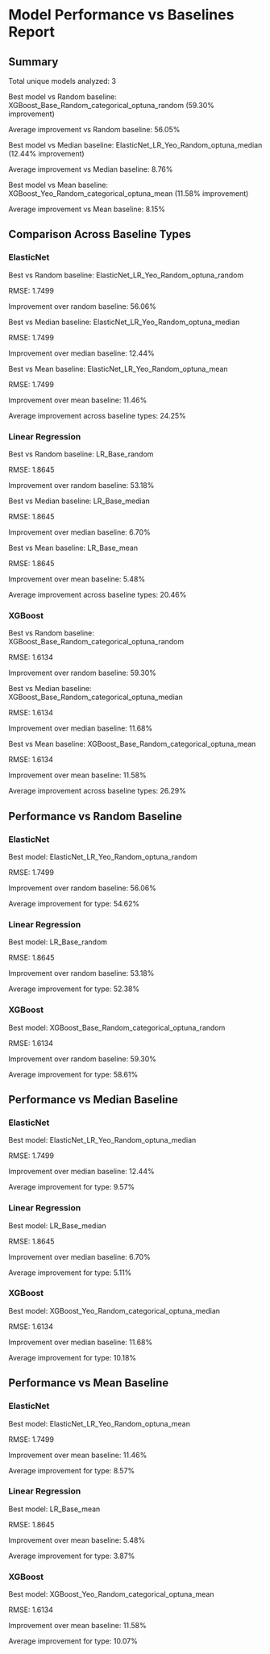 # Model Performance vs Baselines Report

## Summary

Total unique models analyzed: 3

Best model vs Random baseline: XGBoost_Base_Random_categorical_optuna_random (59.30% improvement)

Average improvement vs Random baseline: 56.05%

Best model vs Median baseline: ElasticNet_LR_Yeo_Random_optuna_median (12.44% improvement)

Average improvement vs Median baseline: 8.76%

Best model vs Mean baseline: XGBoost_Yeo_Random_categorical_optuna_mean (11.58% improvement)

Average improvement vs Mean baseline: 8.15%


## Comparison Across Baseline Types

### ElasticNet

Best vs Random baseline: ElasticNet_LR_Yeo_Random_optuna_random

RMSE: 1.7499

Improvement over random baseline: 56.06%

Best vs Median baseline: ElasticNet_LR_Yeo_Random_optuna_median

RMSE: 1.7499

Improvement over median baseline: 12.44%

Best vs Mean baseline: ElasticNet_LR_Yeo_Random_optuna_mean

RMSE: 1.7499

Improvement over mean baseline: 11.46%

Average improvement across baseline types: 24.25%


### Linear Regression

Best vs Random baseline: LR_Base_random

RMSE: 1.8645

Improvement over random baseline: 53.18%

Best vs Median baseline: LR_Base_median

RMSE: 1.8645

Improvement over median baseline: 6.70%

Best vs Mean baseline: LR_Base_mean

RMSE: 1.8645

Improvement over mean baseline: 5.48%

Average improvement across baseline types: 20.46%


### XGBoost

Best vs Random baseline: XGBoost_Base_Random_categorical_optuna_random

RMSE: 1.6134

Improvement over random baseline: 59.30%

Best vs Median baseline: XGBoost_Base_Random_categorical_optuna_median

RMSE: 1.6134

Improvement over median baseline: 11.68%

Best vs Mean baseline: XGBoost_Base_Random_categorical_optuna_mean

RMSE: 1.6134

Improvement over mean baseline: 11.58%

Average improvement across baseline types: 26.29%



## Performance vs Random Baseline

### ElasticNet

Best model: ElasticNet_LR_Yeo_Random_optuna_random

RMSE: 1.7499

Improvement over random baseline: 56.06%

Average improvement for type: 54.62%


### Linear Regression

Best model: LR_Base_random

RMSE: 1.8645

Improvement over random baseline: 53.18%

Average improvement for type: 52.38%


### XGBoost

Best model: XGBoost_Base_Random_categorical_optuna_random

RMSE: 1.6134

Improvement over random baseline: 59.30%

Average improvement for type: 58.61%



## Performance vs Median Baseline

### ElasticNet

Best model: ElasticNet_LR_Yeo_Random_optuna_median

RMSE: 1.7499

Improvement over median baseline: 12.44%

Average improvement for type: 9.57%


### Linear Regression

Best model: LR_Base_median

RMSE: 1.8645

Improvement over median baseline: 6.70%

Average improvement for type: 5.11%


### XGBoost

Best model: XGBoost_Yeo_Random_categorical_optuna_median

RMSE: 1.6134

Improvement over median baseline: 11.68%

Average improvement for type: 10.18%



## Performance vs Mean Baseline

### ElasticNet

Best model: ElasticNet_LR_Yeo_Random_optuna_mean

RMSE: 1.7499

Improvement over mean baseline: 11.46%

Average improvement for type: 8.57%


### Linear Regression

Best model: LR_Base_mean

RMSE: 1.8645

Improvement over mean baseline: 5.48%

Average improvement for type: 3.87%


### XGBoost

Best model: XGBoost_Yeo_Random_categorical_optuna_mean

RMSE: 1.6134

Improvement over mean baseline: 11.58%

Average improvement for type: 10.07%

